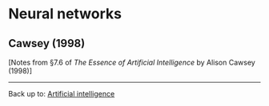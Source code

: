 # Neural networks

## Cawsey (1998)

\[Notes from §7.6 of *The Essence of Artificial Intelligence* by Alison Cawsey (1998)\]




----

Back up to: [Artificial intelligence](../index.md)
